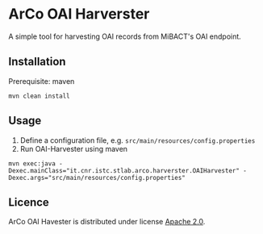 # ArCo OAI Harverster

A simple tool for harvesting OAI records from MiBACT's OAI endpoint.


## Installation
Prerequisite: maven

```
mvn clean install
```

## Usage

1. Define a configuration file, e.g. ``src/main/resources/config.properties``
2. Run OAI-Harvester using maven

```
mvn exec:java -Dexec.mainClass="it.cnr.istc.stlab.arco.harverster.OAIHarvester" -Dexec.args="src/main/resources/config.properties"
```

## Licence

ArCo OAI Havester is distributed under license [Apache 2.0](LICENSE).
